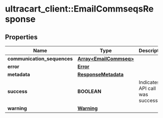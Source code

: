 # ultracart_client::EmailCommseqsResponse

## Properties
Name | Type | Description | Notes
------------ | ------------- | ------------- | -------------
**communication_sequences** | [**Array&lt;EmailCommseq&gt;**](EmailCommseq.md) |  | [optional] 
**error** | [**Error**](Error.md) |  | [optional] 
**metadata** | [**ResponseMetadata**](ResponseMetadata.md) |  | [optional] 
**success** | **BOOLEAN** | Indicates if API call was successful | [optional] 
**warning** | [**Warning**](Warning.md) |  | [optional] 


